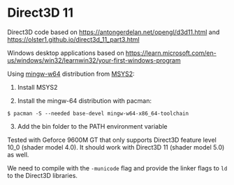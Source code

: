 # Direct3D 11

Direct3D code based on https://antongerdelan.net/opengl/d3d11.html and https://olster1.github.io/direct3d_11_part3.html

Windows desktop applications based on https://learn.microsoft.com/en-us/windows/win32/learnwin32/your-first-windows-program

Using [mingw-w64](http://mingw-w64.org/) distribution from [MSYS2](https://www.msys2.org/):

1. Install MSYS2

2. Install the mingw-64 distribution with pacman:

```shell
$ pacman -S --needed base-devel mingw-w64-x86_64-toolchain
```

3. Add the bin folder to the PATH environment variable

Tested with Geforce 9600M GT that only supports Direct3D feature level 10_0 (shader model 4.0). It should work with Direct3D 11 (shader model 5.0) as well.

We need to compile with the `-municode` flag and provide the linker flags to `ld` to the Direct3D libraries.
